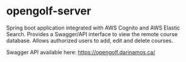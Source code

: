 # opengolf-server

Spring boot application integrated with AWS Cognito and AWS Elastic Search. Provides a Swagger/API interface to view the remote course database. Allows authorized users to add, edit and delete courses.

Swagger API available here: https://opengolf.darinamos.ca/
